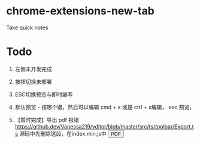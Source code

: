 # chrome-extensions-new-tab
Take quick notes


# Todo
1. 左侧未开发完成 
1. 按钮切换未部署
1. ESC切换预览与即时编写
1. 默认预览 - 按哪个键，然后可以编辑 cmd + x 或是 ctrl + x编辑， esc 预览，


1. 【暂时完成】导出 pdf 报错
https://github.dev/Vanessa219/vditor/blob/master/src/ts/toolbar/Export.ts 源码中先删除这段，在index.min.js中
<button data-type="pdf">PDF</button>


